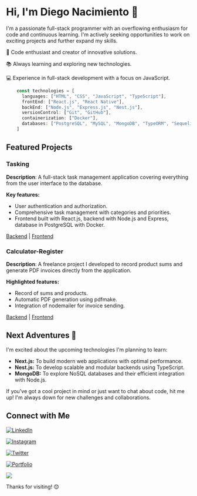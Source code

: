 # Hi, I'm Diego Nacimiento 🤙 

I'm a passionate full-stack programmer with an overflowing enthusiasm for code and continuous learning. I'm actively seeking opportunities to work on exciting projects and further expand my skills.

🚀 Code enthusiast and creator of innovative solutions.

📚 Always learning and exploring new technologies.

💻 Experience in full-stack development with a focus on JavaScript.

```js
    const technologies = [
      languages: ["HTML", "CSS", "JavaScript", "TypeScript"],
      frontEnd: ["React.js", "React Native"],
      backEnd: ["Node.js", "Express.js", "Nest.js"],
      versionControl: ["Git", "GitHub"],
      containerization: ["Docker"],
      databases: ["PostgreSQL", "MySQL", "MongoDB", "TypeORM", "Sequelize"],
    ]
```

## Featured Projects
### Tasking
**Description**: A full-stack task management application covering everything from the user interface to the database.

**Key features:**
- User authentication and authorization.
- Comprehensive task management with categories and priorities.
- Frontend built with React.js, backend with Node.js and Express, database in PostgreSQL with Docker.

[Backend](https://github.com/diegonacimiento/tasking-backend) | [Frontend](https://github.com/diegonacimiento/tasking-frontend)

### Calculator-Register
**Description**: A freelance project I developed to record product sums and generate PDF invoices directly from the application.

**Highlighted features:**
- Record of sums and products.
- Automatic PDF generation using pdfmake.
- Integration of nodemailer for invoice sending.

[Backend](https://github.com/diegonacimiento/send-email) | [Frontend](https://github.com/diegonacimiento/calculator-register)

## Next Adventures 🚀
I'm excited about the upcoming technologies I'm planning to learn:

- **Next.js:** To build modern web applications with optimal performance.
- **Nest.js:** To develop scalable and modular backends using TypeScript.
- **MongoDB:** To explore NoSQL databases and their efficient integration with Node.js.

If you've got a cool project in mind or just want to chat about code, hit me up! I'm always down for new challenges and collaborations.

## Connect with Me

 [![LinkedIn](https://img.shields.io/badge/LinkedIn-Connect-blue?style=for-the-badge&logo=linkedin)](www.linkedin.com/in/diego-nacimiento-01b2b025a)

 [![Instagram](https://img.shields.io/badge/Instagram-Follow-E4405F?style=for-the-badge&logo=instagram)](https://www.instagram.com/diegonacimiento)
 
 [![Twitter](https://img.shields.io/badge/Twitter-Follow-1DA1F2?style=for-the-badge&logo=twitter)](https://twitter.com/diegonac23)
 
[![Portfolio](https://img.shields.io/badge/Portolio-Visit%20Me-brightgreen?style=for-the-badge&logo)](https://portfolio-diegonacimiento.vercel.app)

![](https://img.shields.io/github/followers/diegonacimiento?style=social)

Thanks for visiting! 😊
